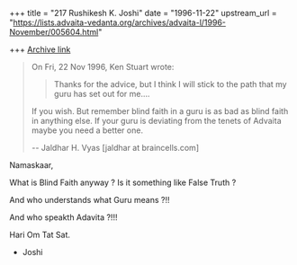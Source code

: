 +++
title = "217 Rushikesh K. Joshi"
date = "1996-11-22"
upstream_url = "https://lists.advaita-vedanta.org/archives/advaita-l/1996-November/005604.html"

+++
[Archive link](https://lists.advaita-vedanta.org/archives/advaita-l/1996-November/005604.html)

>
> On Fri, 22 Nov 1996, Ken Stuart wrote:
>
> > Thanks for the advice, but I think I will stick to the path that my
> > guru has set out for me....
> >
>
> If you wish.  But remember blind faith in a guru is as bad as blind faith
> in anything else.  If your guru is deviating from the tenets of Advaita
> maybe you need a better one.
>
> --
> Jaldhar H. Vyas [jaldhar at braincells.com]

Namaskaar,

What is Blind Faith anyway ?
Is it something like False Truth ?

And who understands what Guru means ?!!

And who speakth Adavita ?!!!

Hari Om Tat Sat.

- Joshi

